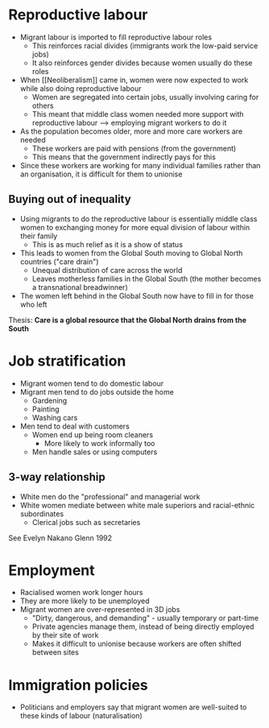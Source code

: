 # Reproductive labour
- Migrant labour is imported to fill reproductive labour roles
	- This reinforces racial divides (immigrants work the low-paid service jobs)
	- It also reinforces gender divides because women usually do these roles
- When [[Neoliberalism]] came in, women were now expected to work while also doing reproductive labour
	- Women are segregated into certain jobs, usually involving caring for others
	- This meant that middle class women needed more support with reproductive labour --> employing migrant workers to do it
- As the population becomes older, more and more care workers are needed
	- These workers are paid with pensions (from the government)
	- This means that the government indirectly pays for this
- Since these workers are working for many individual families rather than an organisation, it is difficult for them to unionise

## Buying out of inequality
- Using migrants to do the reproductive labour is essentially middle class women to exchanging money for more equal division of labour within their family
	- This is as much relief as it is a show of status
- This leads to women from the Global South moving to Global North countries ("care drain")
	- Unequal distribution of care across the world
	- Leaves motherless families in the Global South (the mother becomes a transnational breadwinner)
- The women left behind in the Global South now have to fill in for those who left

Thesis: **Care is a global resource that the Global North drains from the South**

# Job stratification
- Migrant women tend to do domestic labour
- Migrant men tend to do jobs outside the home
	- Gardening
	- Painting
	- Washing cars
- Men tend to deal with customers
	- Women end up being room cleaners
		- More likely to work informally too
	- Men handle sales or using computers

## 3-way relationship
- White men do the "professional" and managerial work
- White women mediate between white male superiors and racial-ethnic subordinates
	- Clerical jobs such as secretaries

See Evelyn Nakano Glenn 1992

# Employment
- Racialised women work longer hours
- They are more likely to be unemployed
- Migrant women are over-represented in 3D jobs
	- "Dirty, dangerous, and demanding" - usually temporary or part-time
	- Private agencies manage them, instead of being directly employed by their site of work
	- Makes it difficult to unionise because workers are often shifted between sites

# Immigration policies
- Politicians and employers say that migrant women are well-suited to these kinds of labour (naturalisation)